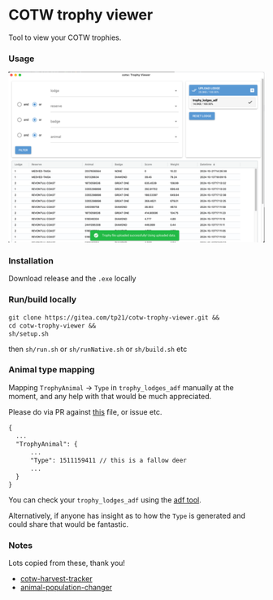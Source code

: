 # COTW trophy viewer

Tool to view your COTW trophies.

### Usage

![Screenshot](assets/screenShot.png)

### Installation

Download release and the `.exe` locally 

### Run/build locally

```
git clone https://gitea.com/tp21/cotw-trophy-viewer.git &&
cd cotw-trophy-viewer &&
sh/setup.sh 
```
then `sh/run.sh` or `sh/runNative.sh` or `sh/build.sh` etc

### Animal type mapping

Mapping `TrophyAnimal` -> `Type` in `trophy_lodges_adf` manually at the moment, and any help with that would be much appreciated.

Please do via PR against [this](https://github.com/tom-power/cotw-trophy-viewer/blob/main/cotw-trophy-viewer/lib/model/animalType.py) file, or issue etc.

```
{
  ...
  "TrophyAnimal": {
      ...
      "Type": 1511159411 // this is a fallow deer
      ...
  }
}
```

You can check your `trophy_lodges_adf` using the [adf tool](https://mathartbang.com/deca/tool/adf.html).

Alternatively, if anyone has insight as to how the `Type` is generated and could share that would be fantastic.

### Notes

Lots copied from these, thank you!

- [cotw-harvest-tracker](https://github.com/LordHansCapon/cotw-harvest-tracker)
- [animal-population-changer](https://github.com/cpypasta/apc)